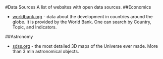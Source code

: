 #Data Sources
A list of websites with open data sources.
##Economics
* [worldbank.org](http://data.worldbank.org/) - data about the development in countries around the globe. It is provided by the World Bank. One can search by Country, Topic, and Indicators.

##Astronomy
* [sdss.org](http://sdss.org) - the most detailed 3D maps of the Universe ever made. More than 3 mln astronomical objects.  
